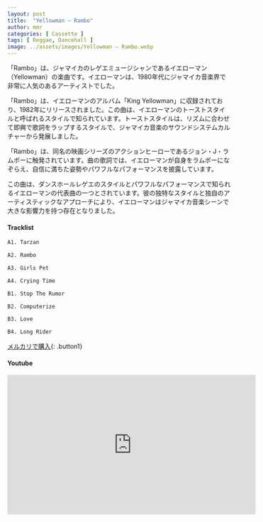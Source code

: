 ```yaml
---
layout: post
title:  "Yellowman – Rambo"
author: mmr
categories: [ Cassette ]
tags: [ Reggae, Dancehall ]
image: ../assets/images/Yellowman – Rambo.webp
---
```


「Rambo」は、ジャマイカのレゲエミュージシャンであるイエローマン（Yellowman）の楽曲です。イエローマンは、1980年代にジャマイカ音楽界で非常に人気のあるアーティストでした。

「Rambo」は、イエローマンのアルバム「King Yellowman」に収録されており、1982年にリリースされました。この曲は、イエローマンのトーストスタイルと呼ばれるスタイルで知られています。トーストスタイルは、リズムに合わせて即興で歌詞をラップするスタイルで、ジャマイカ音楽のサウンドシステムカルチャーから発展しました。

「Rambo」は、同名の映画シリーズのアクションヒーローであるジョン・J・ラムボーに触発されています。曲の歌詞では、イエローマンが自身をラムボーになぞらえ、自信に満ちた姿勢やパワフルなパフォーマンスを披露しています。

この曲は、ダンスホールレゲエのスタイルとパワフルなパフォーマンスで知られるイエローマンの代表曲の一つとされています。彼の独特なスタイルと独自のアーティスティックなアプローチにより、イエローマンはジャマイカ音楽シーンで大きな影響力を持つ存在となりました。

#### Tracklist
```md
A1. Tarzan

A2. Rambo

A3. Girls Pet

A4. Crying Time

B1. Stop The Rumor

B2. Computerize

B3. Love

B4. Long Rider
```

[メルカリで購入](https://jp.mercari.com/item/m27145474489?afid=6142608987){: .button1}

#### Youtube
<iframe width="560" height="315" src="https://www.youtube.com/embed/cSO1ZXvhO0I?si=7-omSN929oREkmDo" title="YouTube video player" frameborder="0" allow="accelerometer; autoplay; clipboard-write; encrypted-media; gyroscope; picture-in-picture; web-share" referrerpolicy="strict-origin-when-cross-origin" allowfullscreen></iframe>